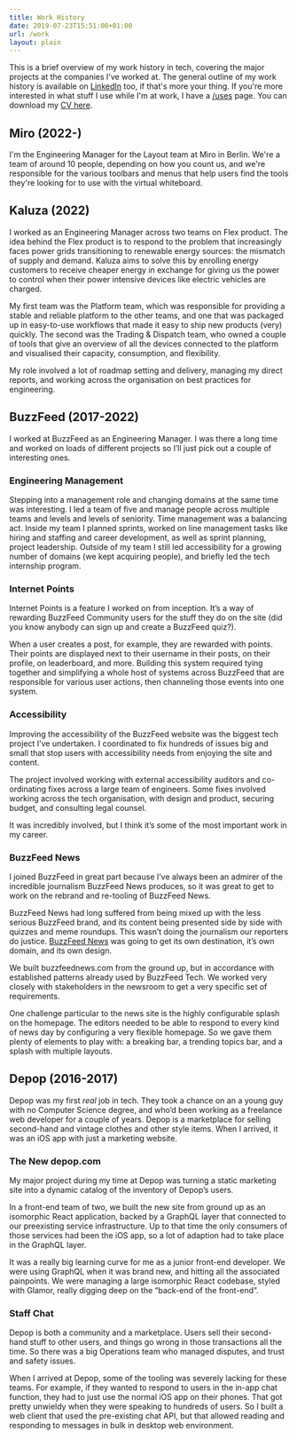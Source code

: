 ```yaml
---
title: Work History
date: 2019-07-23T15:51:00+01:00
url: /work
layout: plain
---
```


This is a brief overview of my work history in tech, covering the major projects at the companies I've worked at. The general outline of my work history is available on [LinkedIn](https://www.linkedin.com/in/jackwreid/) too, if that's more your thing. If you're more interested in what stuff I use while I'm at work, I have a [/uses](/uses) page. You can download my <a href="/docs/cv.pdf" download="cv.pdf">CV here</a>.

## Miro (2022-)
I'm the Engineering Manager for the Layout team at Miro in Berlin. We're a team of around 10 people, depending on how you count us, and we're responsible for the various toolbars and menus that help users find the tools they're looking for to use with the virtual whiteboard.

## Kaluza (2022)
I worked as an Engineering Manager across two teams on Flex product. The idea behind the Flex product is to respond to the problem that increasingly faces power grids transitioning to renewable energy sources: the mismatch of supply and demand. Kaluza aims to solve this by enrolling energy customers to receive cheaper energy in exchange for giving us the power to control when their power intensive devices like electric vehicles are charged.

My first team was the Platform team, which was responsible for providing a stable and reliable platform to the other teams, and one that was packaged up in easy-to-use workflows that made it easy to ship new products (very) quickly. The second was the Trading & Dispatch team, who owned a couple of tools that give an overview of all the devices connected to the platform and visualised their capacity, consumption, and flexibility.

My role involved a lot of roadmap setting and delivery, managing my direct reports, and working across the organisation on best practices for engineering.

## BuzzFeed (2017-2022)

I worked at BuzzFeed as an Engineering Manager. I was there a long time and worked on loads of different projects so I’ll just pick out a couple of interesting ones.

### Engineering Management

Stepping into a management role and changing domains at the same time was interesting. I led a team of five and manage people across multiple teams and levels and levels of seniority. Time management was a balancing act. Inside my team I planned sprints, worked on line management tasks like hiring and staffing and career development, as well as sprint planning, project leadership. Outside of my team I still led accessibility for a growing number of domains (we kept acquiring people), and briefly led the tech internship program.

### Internet Points

Internet Points is a feature I worked on from inception. It’s a way of rewarding BuzzFeed Community users for the stuff they do on the site (did you know anybody can sign up and create a BuzzFeed quiz?).

When a user creates a post, for example, they are rewarded with points. Their points are displayed next to their username in their posts, on their profile, on leaderboard, and more. Building this system required tying together and simplifying a whole host of systems across BuzzFeed that are responsible for various user actions, then channeling those events into one system.

### Accessibility

Improving the accessibility of the BuzzFeed website was the biggest tech project I’ve undertaken. I coordinated to fix hundreds of issues big and small that stop users with accessibility needs from enjoying the site and content.

The project involved working with external accessibility auditors and co-ordinating fixes across a large team of engineers. Some fixes involved working across the tech organisation, with design and product, securing budget, and consulting legal counsel.

It was incredibly involved, but I think it’s some of the most important work in my career.

### BuzzFeed News

I joined BuzzFeed in great part because I’ve always been an admirer of the incredible journalism BuzzFeed News produces, so it was great to get to work on the rebrand and re-tooling of BuzzFeed News.

BuzzFeed News had long suffered from being mixed up with the less serious BuzzFeed brand, and its content being presented side by side with quizzes and meme roundups. This wasn’t doing the journalism our reporters do justice.&nbsp;[BuzzFeed News][3]&nbsp;was going to get its own destination, it’s own domain, and its own design.

We built buzzfeednews.com from the ground up, but in accordance with established patterns already used by BuzzFeed Tech. We worked very closely with stakeholders in the newsroom to get a very specific set of requirements.

One challenge particular to the news site is the highly configurable splash on the homepage. The editors needed to be able to respond to every kind of news day by configuring a very flexible homepage. So we gave them plenty of elements to play with: a breaking bar, a trending topics bar, and a splash with multiple layouts.

## Depop (2016-2017)

Depop was my first _real_ job in tech. They took a chance on an a young guy with no Computer Science degree, and who’d been working as a freelance web developer for a couple of years. Depop is a marketplace for selling second-hand and vintage clothes and other style items. When I arrived, it was an iOS app with just a marketing website.

### The New depop.com

My major project during my time at Depop was turning a static marketing site into a dynamic catalog of the inventory of Depop’s users.

In a front-end team of two, we built the new site from ground up as an isomorphic React application, backed by a GraphQL layer that connected to our preexisting service infrastructure. Up to that time the only consumers of those services had been the iOS app, so a lot of adaption had to take place in the GraphQL layer.

It was a really big learning curve for me as a junior front-end developer. We were using GraphQL when it was brand new, and hitting all the associated painpoints. We were managing a large isomorphic React codebase, styled with Glamor, really digging deep on the “back-end of the front-end”.

### Staff Chat

Depop is both a community and a marketplace. Users sell their second-hand stuff to other users, and things go wrong in those transactions all the time. So there was a big Operations team who managed disputes, and trust and safety issues.

When I arrived at Depop, some of the tooling was severely lacking for these teams. For example, if they wanted to respond to users in the in-app chat function, they had to just use the normal iOS app on their phones. That got pretty unwieldy when they were speaking to hundreds of users. So I built a web client that used the pre-existing chat API, but that allowed reading and responding to messages in bulk in desktop web environment.

 [1]: https://www.linkedin.com/in/jackwreid/
 [2]: http://jack-reid.local/wp-content/uploads/2021/12/CV-2022.pdf
 [3]: https://buzzfeednews.com/
 [4]: https://depop.com/
